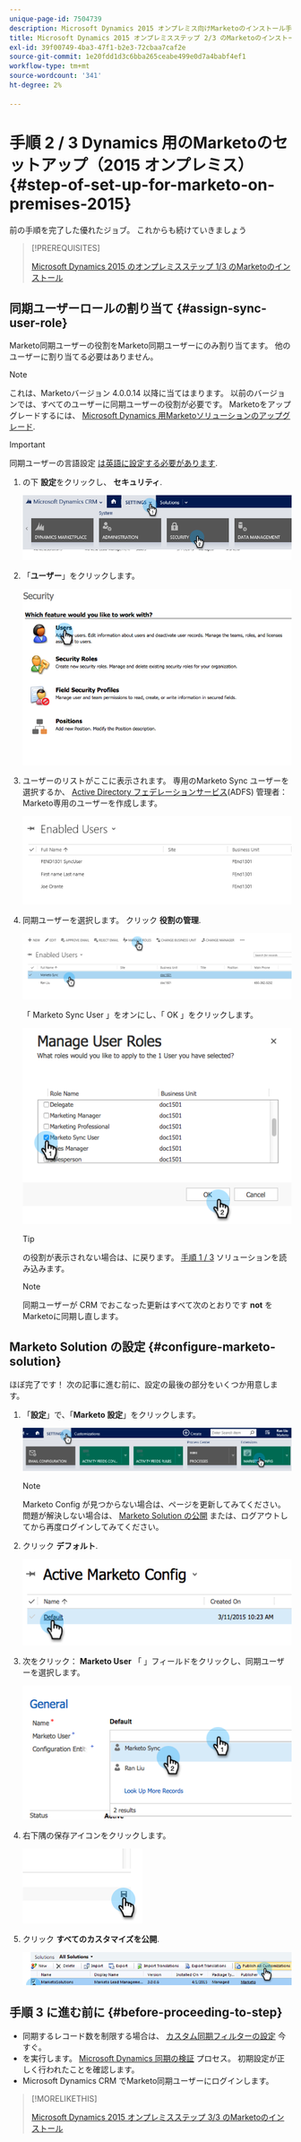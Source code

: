 ```yaml
---
unique-page-id: 7504739
description: Microsoft Dynamics 2015 オンプレミス向けMarketoのインストール手順 2 / 3 - Marketoドキュメント — 製品ドキュメント
title: Microsoft Dynamics 2015 オンプレミスステップ 2/3 のMarketoのインストール
exl-id: 39f00749-4ba3-47f1-b2e3-72cbaa7caf2e
source-git-commit: 1e20fdd1d3c6bba265ceabe499e0d7a4babf4ef1
workflow-type: tm+mt
source-wordcount: '341'
ht-degree: 2%

---
```


# 手順 2 / 3 Dynamics 用のMarketoのセットアップ（2015 オンプレミス）{#step-of-set-up-for-marketo-on-premises-2015}

前の手順を完了した優れたジョブ。 これからも続けていきましょう

>[!PREREQUISITES]
>
>[Microsoft Dynamics 2015 のオンプレミスステップ 1/3 のMarketoのインストール](/help/marketo/product-docs/crm-sync/microsoft-dynamics-sync/sync-setup/microsoft-dynamics-2015-on-premises-2016-dynamics-365-on-premises/step-1-of-3-install.md)

## 同期ユーザーロールの割り当て {#assign-sync-user-role}

Marketo同期ユーザーの役割をMarketo同期ユーザーにのみ割り当てます。 他のユーザーに割り当てる必要はありません。

>[!NOTE]
>
>これは、Marketoバージョン 4.0.0.14 以降に当てはまります。 以前のバージョンでは、すべてのユーザーに同期ユーザーの役割が必要です。 Marketoをアップグレードするには、 [Microsoft Dynamics 用Marketoソリューションのアップグレード](/help/marketo/product-docs/crm-sync/microsoft-dynamics-sync/sync-setup/update-the-marketo-solution-for-microsoft-dynamics.md).

>[!IMPORTANT]
>
>同期ユーザーの言語設定 [は英語に設定する必要があります](https://portal.dynamics365support.com/knowledgebase/article/KA-01201/en-us).

1. の下 **設定**&#x200B;をクリックし、 **セキュリティ**.

   ![](assets/assign1.png)

1. 「**ユーザー**」をクリックします。

   ![](assets/assign2.png)

1. ユーザーのリストがここに表示されます。 専用のMarketo Sync ユーザーを選択するか、 [Active Directory フェデレーションサービス](https://msdn.microsoft.com/en-us/library/bb897402.aspx)(ADFS) 管理者：Marketo専用のユーザーを作成します。

   ![](assets/image2015-3-26-10-3a39-3a35.png)

1. 同期ユーザーを選択します。 クリック **役割の管理**.

   ![](assets/assign4.png)

   「 Marketo Sync User 」をオンにし、「 OK 」をクリックします。

   ![](assets/assign5.png)

   >[!TIP]
   >
   >の役割が表示されない場合は、に戻ります。 [手順 1 / 3](/help/marketo/product-docs/crm-sync/microsoft-dynamics-sync/sync-setup/connecting-to-legacy-versions/step-1-of-3-install-2015.md) ソリューションを読み込みます。

   >[!NOTE]
   >
   >同期ユーザーが CRM でおこなった更新はすべて次のとおりです **not** をMarketoに同期し直します。

## Marketo Solution の設定 {#configure-marketo-solution}

ほぼ完了です！ 次の記事に進む前に、設定の最後の部分をいくつか用意します。

1. 「**設定**」で、「**Marketo 設定**」をクリックします。

   ![](assets/configure1.png)

   >[!NOTE]
   >
   >Marketo Config が見つからない場合は、ページを更新してみてください。 問題が解決しない場合は、 [Marketo Solution の公開](/help/marketo/product-docs/crm-sync/microsoft-dynamics-sync/sync-setup/connecting-to-legacy-versions/step-1-of-3-install-2015.md) または、ログアウトしてから再度ログインしてみてください。

1. クリック **デフォルト**.

   ![](assets/configure2.png)

1. 次をクリック： **Marketo User** 「 」フィールドをクリックし、同期ユーザーを選択します。

   ![](assets/configure3.png)

1. 右下隅の保存アイコンをクリックします。

   ![](assets/configure4.png)

1. クリック **すべてのカスタマイズを公開**.

   ![](assets/publish-all-customizations1.png)

## 手順 3 に進む前に {#before-proceeding-to-step}

* 同期するレコード数を制限する場合は、 [カスタム同期フィルターの設定](/help/marketo/product-docs/crm-sync/microsoft-dynamics-sync/create-a-custom-dynamics-sync-filter.md) 今すぐ。
* を実行します。 [Microsoft Dynamics 同期の検証](/help/marketo/product-docs/crm-sync/microsoft-dynamics-sync/sync-setup/validate-microsoft-dynamics-sync.md) プロセス。 初期設定が正しく行われたことを確認します。
* Microsoft Dynamics CRM でMarketo同期ユーザーにログインします。

>[!MORELIKETHIS]
>
>[Microsoft Dynamics 2015 オンプレミスステップ 3/3 のMarketoのインストール](/help/marketo/product-docs/crm-sync/microsoft-dynamics-sync/sync-setup/connecting-to-legacy-versions/step-3-of-3-connect-2015.md)
